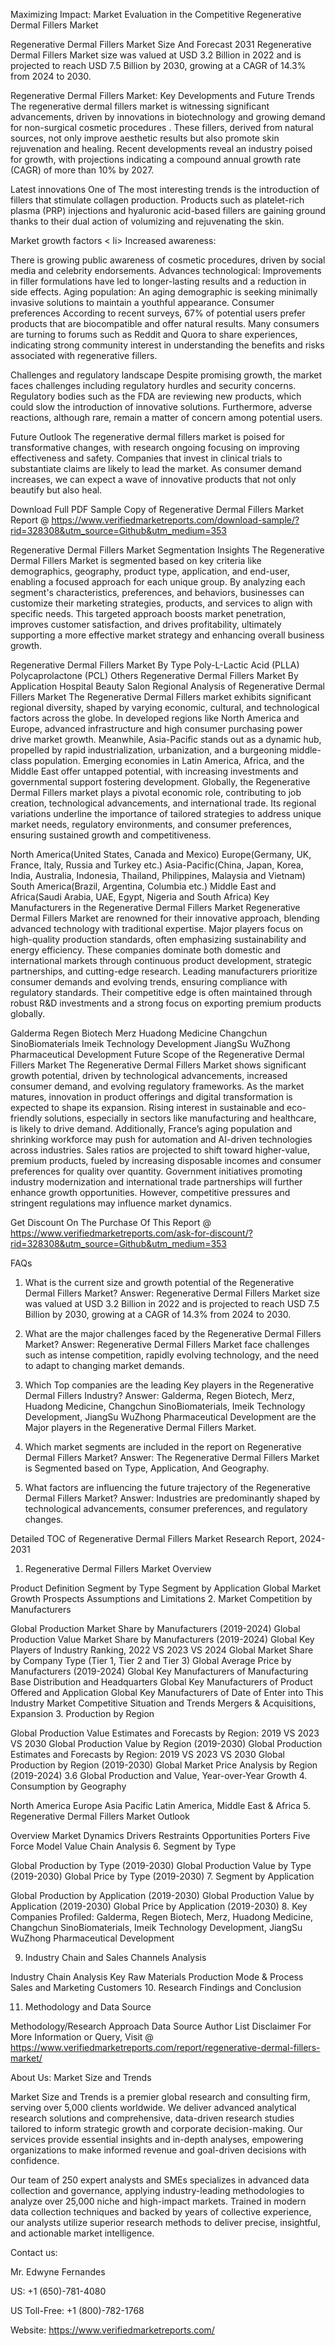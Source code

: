 Maximizing Impact: Market Evaluation in the Competitive Regenerative Dermal Fillers Market


Regenerative Dermal Fillers Market Size And Forecast 2031
Regenerative Dermal Fillers Market size was valued at USD 3.2 Billion in 2022 and is projected to reach USD 7.5 Billion by 2030, growing at a CAGR of 14.3% from 2024 to 2030.

Regenerative Dermal Fillers Market: Key Developments and Future Trends
The regenerative dermal fillers market is witnessing significant advancements, driven by innovations in biotechnology and growing demand for non-surgical cosmetic procedures . These fillers, derived from natural sources, not only improve aesthetic results but also promote skin rejuvenation and healing. Recent developments reveal an industry poised for growth, with projections indicating a compound annual growth rate (CAGR) of more than 10% by 2027.

Latest innovations
One of The most interesting trends is the introduction of fillers that stimulate collagen production. Products such as platelet-rich plasma (PRP) injections and hyaluronic acid-based fillers are gaining ground thanks to their dual action of volumizing and rejuvenating the skin.

Market growth factors
< li>
Increased awareness:

There is growing public awareness of cosmetic procedures, driven by social media and celebrity endorsements.
Advances technological: Improvements in filler formulations have led to longer-lasting results and a reduction in side effects.
Aging population: An aging demographic is seeking minimally invasive solutions to maintain a youthful appearance.
Consumer preferences
According to recent surveys, 67% of potential users prefer products that are biocompatible and offer natural results. Many consumers are turning to forums such as Reddit and Quora to share experiences, indicating strong community interest in understanding the benefits and risks associated with regenerative fillers.

Challenges and regulatory landscape
Despite promising growth, the market faces challenges including regulatory hurdles and security concerns. Regulatory bodies such as the FDA are reviewing new products, which could slow the introduction of innovative solutions. Furthermore, adverse reactions, although rare, remain a matter of concern among potential users.

Future Outlook
The regenerative dermal fillers market is poised for transformative changes, with research ongoing focusing on improving effectiveness and safety. Companies that invest in clinical trials to substantiate claims are likely to lead the market. As consumer demand increases, we can expect a wave of innovative products that not only beautify but also heal.

Download Full PDF Sample Copy of Regenerative Dermal Fillers Market Report @ https://www.verifiedmarketreports.com/download-sample/?rid=328308&utm_source=Github&utm_medium=353

Regenerative Dermal Fillers Market Segmentation Insights
The Regenerative Dermal Fillers Market is segmented based on key criteria like demographics, geography, product type, application, and end-user, enabling a focused approach for each unique group. By analyzing each segment's characteristics, preferences, and behaviors, businesses can customize their marketing strategies, products, and services to align with specific needs. This targeted approach boosts market penetration, improves customer satisfaction, and drives profitability, ultimately supporting a more effective market strategy and enhancing overall business growth.

Regenerative Dermal Fillers Market By Type
Poly-L-Lactic Acid (PLLA)
Polycaprolactone (PCL)
Others
Regenerative Dermal Fillers Market By Application
Hospital
Beauty Salon
Regional Analysis of Regenerative Dermal Fillers Market
The Regenerative Dermal Fillers market exhibits significant regional diversity, shaped by varying economic, cultural, and technological factors across the globe. In developed regions like North America and Europe, advanced infrastructure and high consumer purchasing power drive market growth. Meanwhile, Asia-Pacific stands out as a dynamic hub, propelled by rapid industrialization, urbanization, and a burgeoning middle-class population. Emerging economies in Latin America, Africa, and the Middle East offer untapped potential, with increasing investments and governmental support fostering development. Globally, the Regenerative Dermal Fillers market plays a pivotal economic role, contributing to job creation, technological advancements, and international trade. Its regional variations underline the importance of tailored strategies to address unique market needs, regulatory environments, and consumer preferences, ensuring sustained growth and competitiveness.

North America(United States, Canada and Mexico)
Europe(Germany, UK, France, Italy, Russia and Turkey etc.)
Asia-Pacific(China, Japan, Korea, India, Australia, Indonesia, Thailand, Philippines, Malaysia and Vietnam)
South America(Brazil, Argentina, Columbia etc.)
Middle East and Africa(Saudi Arabia, UAE, Egypt, Nigeria and South Africa)
Key Manufacturers in the Regenerative Dermal Fillers Market
Regenerative Dermal Fillers Market are renowned for their innovative approach, blending advanced technology with traditional expertise. Major players focus on high-quality production standards, often emphasizing sustainability and energy efficiency. These companies dominate both domestic and international markets through continuous product development, strategic partnerships, and cutting-edge research. Leading manufacturers prioritize consumer demands and evolving trends, ensuring compliance with regulatory standards. Their competitive edge is often maintained through robust R&D investments and a strong focus on exporting premium products globally.

Galderma
Regen Biotech
Merz
Huadong Medicine
Changchun SinoBiomaterials
Imeik Technology Development
JiangSu WuZhong Pharmaceutical Development
Future Scope of the Regenerative Dermal Fillers Market
The Regenerative Dermal Fillers Market shows significant growth potential, driven by technological advancements, increased consumer demand, and evolving regulatory frameworks. As the market matures, innovation in product offerings and digital transformation is expected to shape its expansion. Rising interest in sustainable and eco-friendly solutions, especially in sectors like manufacturing and healthcare, is likely to drive demand. Additionally, France’s aging population and shrinking workforce may push for automation and AI-driven technologies across industries. Sales ratios are projected to shift toward higher-value, premium products, fueled by increasing disposable incomes and consumer preferences for quality over quantity. Government initiatives promoting industry modernization and international trade partnerships will further enhance growth opportunities. However, competitive pressures and stringent regulations may influence market dynamics.

Get Discount On The Purchase Of This Report @ https://www.verifiedmarketreports.com/ask-for-discount/?rid=328308&utm_source=Github&utm_medium=353

FAQs
1. What is the current size and growth potential of the Regenerative Dermal Fillers Market?
Answer: Regenerative Dermal Fillers Market size was valued at USD 3.2 Billion in 2022 and is projected to reach USD 7.5 Billion by 2030, growing at a CAGR of 14.3% from 2024 to 2030.

2. What are the major challenges faced by the Regenerative Dermal Fillers Market?
Answer: Regenerative Dermal Fillers Market face challenges such as intense competition, rapidly evolving technology, and the need to adapt to changing market demands.

3. Which Top companies are the leading Key players in the Regenerative Dermal Fillers Industry?
Answer: Galderma, Regen Biotech, Merz, Huadong Medicine, Changchun SinoBiomaterials, Imeik Technology Development, JiangSu WuZhong Pharmaceutical Development are the Major players in the Regenerative Dermal Fillers Market.

4. Which market segments are included in the report on Regenerative Dermal Fillers Market?
Answer: The Regenerative Dermal Fillers Market is Segmented based on Type, Application, And Geography.

5. What factors are influencing the future trajectory of the Regenerative Dermal Fillers Market?
Answer: Industries are predominantly shaped by technological advancements, consumer preferences, and regulatory changes.

Detailed TOC of Regenerative Dermal Fillers Market Research Report, 2024-2031
1. Regenerative Dermal Fillers Market Overview

Product Definition
Segment by Type
Segment by Application
Global Market Growth Prospects
Assumptions and Limitations
2. Market Competition by Manufacturers

Global Production Market Share by Manufacturers (2019-2024)
Global Production Value Market Share by Manufacturers (2019-2024)
Global Key Players of Industry Ranking, 2022 VS 2023 VS 2024
Global Market Share by Company Type (Tier 1, Tier 2 and Tier 3)
Global Average Price by Manufacturers (2019-2024)
Global Key Manufacturers of Manufacturing Base Distribution and Headquarters
Global Key Manufacturers of Product Offered and Application
Global Key Manufacturers of Date of Enter into This Industry
Market Competitive Situation and Trends
Mergers & Acquisitions, Expansion
3. Production by Region

Global Production Value Estimates and Forecasts by Region: 2019 VS 2023 VS 2030
Global Production Value by Region (2019-2030)
Global Production Estimates and Forecasts by Region: 2019 VS 2023 VS 2030
Global Production by Region (2019-2030)
Global Market Price Analysis by Region (2019-2024) 3.6 Global Production and Value, Year-over-Year Growth
4. Consumption by Geography

North America
Europe
Asia Pacific
Latin America, Middle East & Africa
5. Regenerative Dermal Fillers Market Outlook

Overview
Market Dynamics
Drivers
Restraints
Opportunities
Porters Five Force Model
Value Chain Analysis 
6. Segment by Type

Global Production by Type (2019-2030)
Global Production Value by Type (2019-2030)
Global Price by Type (2019-2030)
7. Segment by Application

Global Production by Application (2019-2030)
Global Production Value by Application (2019-2030)
Global Price by Application (2019-2030)
8. Key Companies Profiled: Galderma, Regen Biotech, Merz, Huadong Medicine, Changchun SinoBiomaterials, Imeik Technology Development, JiangSu WuZhong Pharmaceutical Development

9. Industry Chain and Sales Channels Analysis

Industry Chain Analysis
Key Raw Materials
Production Mode & Process
Sales and Marketing
Customers
10. Research Findings and Conclusion

11. Methodology and Data Source

Methodology/Research Approach
Data Source
Author List
Disclaimer
For More Information or Query, Visit @ https://www.verifiedmarketreports.com/report/regenerative-dermal-fillers-market/

About Us: Market Size and Trends

Market Size and Trends is a premier global research and consulting firm, serving over 5,000 clients worldwide. We deliver advanced analytical research solutions and comprehensive, data-driven research studies tailored to inform strategic growth and corporate decision-making. Our services provide essential insights and in-depth analyses, empowering organizations to make informed revenue and goal-driven decisions with confidence.

Our team of 250 expert analysts and SMEs specializes in advanced data collection and governance, applying industry-leading methodologies to analyze over 25,000 niche and high-impact markets. Trained in modern data collection techniques and backed by years of collective experience, our analysts utilize superior research methods to deliver precise, insightful, and actionable market intelligence.

Contact us:

Mr. Edwyne Fernandes

US: +1 (650)-781-4080

US Toll-Free: +1 (800)-782-1768

Website: https://www.verifiedmarketreports.com/
